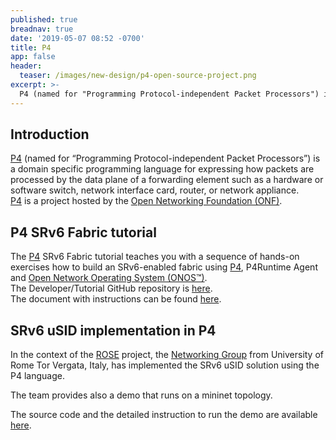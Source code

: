 ```yaml
---
published: true
breadnav: true
date: '2019-05-07 08:52 -0700'
title: P4
app: false
header:
  teaser: /images/new-design/p4-open-source-project.png
excerpt: >-
  P4 (named for "Programming Protocol-independent Packet Processors") is a domain specific programming language for expressing how packets are processed by the data plane of a forwarding element such as a hardware or software switch, network interface card, router, or network appliance.
---
```


## Introduction
[P4](https://p4.org/) (named for “Programming Protocol-independent Packet Processors”) is a domain specific programming language for expressing how packets are processed by the data plane of a forwarding element such as a hardware or software switch, network interface card, router, or network appliance.<br />
[P4](https://p4.org/) is a project hosted by the [Open Networking Foundation (ONF)](https://www.opennetworking.org/).

## P4 SRv6 Fabric tutorial
The [P4](https://p4.org/) SRv6 Fabric tutorial teaches you with a sequence of hands-on exercises how to build an SRv6-enabled fabric using [P4](https://p4.org/), P4Runtime Agent and [Open Network Operating System (ONOS™)](https://www.opennetworking.org/onos/).<br />
The Developer/Tutorial GitHub repository is [here](https://github.com/opennetworkinglab/onos-p4-tutorial).<br />
The document with instructions can be found [here](https://docs.google.com/presentation/d/1SmsUntwXF0RPhqvuv0oVGfAxpToOU6ytssMTlNAlb_I).

## SRv6 uSID implementation in P4

In the context of the [ROSE](https://netgroup.github.io/rose/) project, the [Networking Group](https://github.com/netgroup/) from University of Rome Tor Vergata, Italy, has implemented the SRv6 uSID solution using the P4 language.

The team provides also a demo that runs on a mininet topology.

The source code and the detailed instruction to run the demo are available [here](https://github.com/netgroup/p4-srv6-usid).
